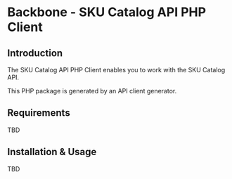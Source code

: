 # Backbone - SKU Catalog API PHP Client

## Introduction

The SKU Catalog API PHP Client enables you to work with the SKU Catalog API.

This PHP package is generated by an API client generator.

## Requirements

TBD

## Installation & Usage

TBD
